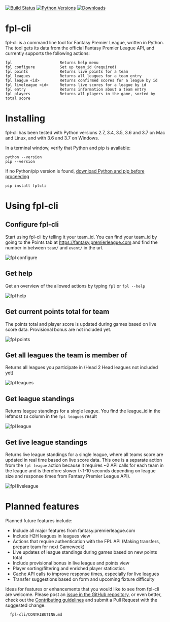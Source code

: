 [![Build Status](https://travis-ci.org/janerikcarlsen/fpl-cli.svg?branch=master)](https://travis-ci.org/janerikcarlsen/fpl-cli)
[![Python Versions](https://img.shields.io/pypi/pyversions/fplcli.svg)](https://pypi.org/project/fplcli)
[![Downloads](http://pepy.tech/badge/fplcli)](http://pepy.tech/project/fplcli)

# fpl-cli
fpl-cli is a command line tool for Fantasy Premier League, written in Python.
The tool gets its data from the official Fantasy Premier League API, and currently supports the following actions:  
```
fpl                     Returns help menu
fpl configure           Set up team_id (required)
fpl points              Returns live points for a team
fpl leagues             Returns all leagues for a team entry
fpl league <id>         Returns confirmed scores for a league by id
fpl liveleague <id>     Returns live scores for a league by id
fpl entry               Returns information about a team entry
fpl players             Returns all players in the game, sorted by total score
```

# Installing 
fpl-cli has been tested with Python versions 2.7, 3.4, 3.5, 3.6 and 3.7 on Mac and Linux, and with 3.6 and 3.7 on Windows.

In a terminal window, verify that Python and pip is available:
```
python --version
pip --version
``` 
If no Python/pip version is found, [download Python and pip before proceeding](https://www.python.org/downloads/)
```
pip install fplcli
```

# Using fpl-cli
## Configure fpl-cli 
Start using fpl-cli by telling it your team_id. You can find your team_id by going to the Points tab at https://fantasy.premierleague.com and find the number in between `team/` and `event/` in the url.

![fpl configure](https://raw.githubusercontent.com/janerikcarlsen/fpl-cli/master/docs/img/fpl_configure.png "fpl configure")

## Get help 
Get an overview of the allowed actions by typing `fpl` or `fpl --help`

![fpl help](https://raw.githubusercontent.com/janerikcarlsen/fpl-cli/master/docs/img/fpl_help.png  "fpl help")

## Get current points total for team
The points total and player score is updated during games based on live score data. Provisional bonus are not included yet.

![fpl points](https://raw.githubusercontent.com/janerikcarlsen/fpl-cli/master/docs/img/fpl_points.png "fpl points")

## Get all leagues the team is member of
Returns all leagues you participate in (Head 2 Head leagues not included yet)

![fpl leagues](https://raw.githubusercontent.com/janerikcarlsen/fpl-cli/master/docs/img/fpl_leagues.png "fpl leagues")

## Get league standings
Returns league standings for a single league. You find the league_id in the leftmost `Id` column in the `fpl leagues` result

![fpl league](https://raw.githubusercontent.com/janerikcarlsen/fpl-cli/master/docs/img/fpl_league.png "fpl league")

## Get live league standings
Returns live league standings for a single league, where all teams score are updated in real time based on live score data. This one is a separate action from the `fpl league` action because it requires ~2 API calls for each team in the league and is therefore slower (~1-10 seconds depending on league size and response times from Fantasy Premier League API).

![fpl liveleague](https://raw.githubusercontent.com/janerikcarlsen/fpl-cli/master/docs/img/fpl_liveleague.png "fpl liveleague")


# Planned features
Planned future features include:

* Include all major features from fantasy.premierleague.com
* Include H2H leagues in leagues view
* Actions that require authentication with the FPL API (Making transfers, prepare team for next Gameweek)
* Live updates of league standings during games based on new points total
* Include provisional bonus in live league and points view
* Player sorting/filtering and enriched player staticstics
* Cache API calls to improve response times, especially for live leagues
* Transfer suggestions based on form and upcoming fixture difficulty

Ideas for features or enhancements that you would like to see from fpl-cli are welcome. 
Please post an [issue in the GitHub repository](https://github.com/janerikcarlsen/fpl-cli/issues), 
or even better, check out the [Contributing guidelines](https://github.com/janerikcarlsen/fpl-cli/blob/master/CONTRIBUTING.md "CONTRIBUTING.md") 
and submit a Pull Request with the suggested change.

      fpl-cli/CONTRIBUTING.md
    
